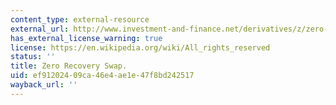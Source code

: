 ```yaml
---
content_type: external-resource
external_url: http://www.investment-and-finance.net/derivatives/z/zero-recovery-swap.html
has_external_license_warning: true
license: https://en.wikipedia.org/wiki/All_rights_reserved
status: ''
title: Zero Recovery Swap.
uid: ef912024-09ca-46e4-ae1e-47f8bd242517
wayback_url: ''
---
```

